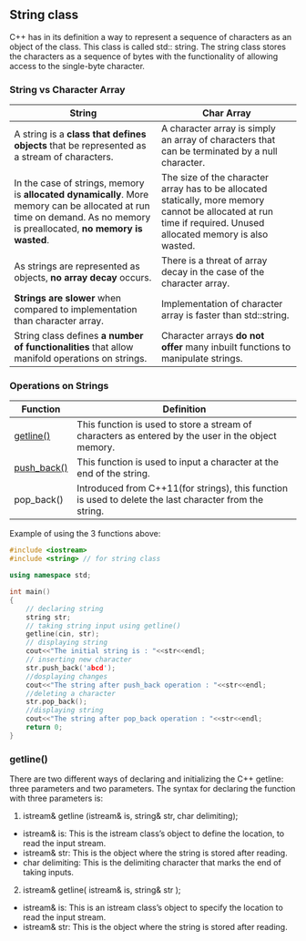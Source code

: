 ## String class

C++ has in its definition a way to represent a sequence of characters as an object of the class. This class is called std:: string. The string class stores the characters as a sequence of bytes with the functionality of allowing access to the single-byte character.

### String vs Character Array

| String                                                                                                                                                                  | Char Array                                                                                                                                                       |
| ----------------------------------------------------------------------------------------------------------------------------------------------------------------------- | ---------------------------------------------------------------------------------------------------------------------------------------------------------------- |
| A string is a **class that defines objects** that be represented as a stream of characters.                                                                             | A character array is simply an array of characters that can be terminated by a null character.                                                                   |
| In the case of strings, memory is **allocated dynamically**. More memory can be allocated at run time on demand. As no memory is preallocated, **no memory is wasted**. | The size of the character array has to be allocated statically, more memory cannot be allocated at run time if required. Unused allocated memory is also wasted. |
| As strings are represented as objects, **no array decay** occurs.                                                                                                       | There is a threat of array decay in the case of the character array.                                                                                             |
| **Strings are slower** when compared to implementation than character array.                                                                                            | Implementation of character array is faster than std::string.                                                                                                    |
| String class defines **a number of functionalities** that allow manifold operations on strings.                                                                         | Character arrays **do not offer** many inbuilt functions to manipulate strings.                                                                                  |
### Operations on Strings

| Function                                                                | Definition                                                                                              |
| ----------------------------------------------------------------------- | ------------------------------------------------------------------------------------------------------- |
| [getline()](https://www.geeksforgeeks.org/getline-string-c/)            | This function is used to store a stream of characters as entered by the user in the object memory.      |
| [push_back()](https://www.geeksforgeeks.org/stdstringpush_back-in-cpp/) | This function is used to input a character at the end of the string.                                    |
| pop_back()                                                              | Introduced from C++11(for strings), this function is used to delete the last character from the string. |
Example of using the 3 functions above:

```cpp
#include <iostream>
#include <string> // for string class

using namespace std;

int main()
{
	// declaring string
	string str;
	// taking string input using getline()
	getline(cin, str);
	// displaying string
	cout<<"The initial string is : "<<str<<endl;
	// inserting new character
	str.push_back('abcd');
	//dosplaying changes
	cout<<"The string after push_back operation : "<<str<<endl;
	//deleting a character
	str.pop_back();
	//displaying string
	cout<<"The string after pop_back operation : "<<str<<endl;
	return 0;
}
```

### getline()

There are two different ways of declaring and initializing the C++ getline: three parameters and two parameters. The syntax for declaring the function with three parameters is:

1) istream& getline (istream& is, string& str, char delimiting);

- istream& is: This is the istream class’s object to define the location, to read the input stream.
- istream& str: This is the object where the string is stored after reading.
- char delimiting: This is the delimiting character that marks the end of taking inputs.

2) istream& getline( istream& is, string& str );

- istream& is: This is an istream class’s object to specify the location to read the input stream.
- istream& str: This is the object where the string is stored after reading.


## 